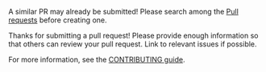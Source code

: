 A similar PR may already be submitted!
Please search among the [Pull requests](https://github.com/RealAd/Kile/pulls) before creating one.

Thanks for submitting a pull request! Please provide enough information so that others can review your pull request. Link to relevant issues if possible.

For more information, see the [CONTRIBUTING guide](https://github.com/RealAd/Kile/blob/master/.github/CONTRIBUTING.md).
